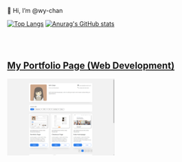 👋 Hi, I’m @wy-chan

[![Top Langs](https://github-readme-stats.vercel.app/api/top-langs/?username=wy-chan&border_radius=5px&border_color=F7D3B3)](https://github.com/anuraghazra/github-readme-stats) &#32;&#32;&#32;[![Anurag's GitHub stats](https://github-readme-stats.vercel.app/api?username=wy-chan&border_radius=5px&border_color=9BEAD0)](https://github.com/anuraghazra/github-readme-stats)
   
<br>
<br>
<h2><a href="https://wy-chan.github.io/devchallenges_Portfolio/" target="_blank"> My Portfolio Page (Web Development)</a> </h2>

<a href="https://wy-chan.github.io/devchallenges_Portfolio/" target="_blank">
<img src="https://raw.githubusercontent.com/wy-chan/devchallenges_Portfolio/main/images/screenshot5.png" alt="screenshot" height="180" width="250">
</a>

<!---
wy-chan/wy-chan is a ✨ special ✨ repository because its `README.md` (this file) appears on your GitHub profile.
You can click the Preview link to take a look at your changes.
--->
